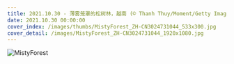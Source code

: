 ```yaml
---
title: 2021.10.30 - 薄雾笼罩的松树林，越南 (© Thanh Thuy/Moment/Getty Images)
date: 2021.10.30 00:00:00
cover_index: /images/thumbs/MistyForest_ZH-CN3024731044_533x300.jpg
cover_detail: /images/MistyForest_ZH-CN3024731044_1920x1080.jpg
---
```


![MistyForest](/images/MistyForest_ZH-CN3024731044_1920x1080.jpg)
